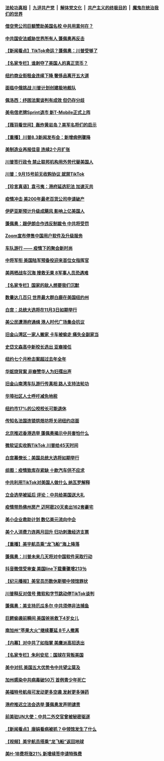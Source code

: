 ####  [法轮功真相](../../../../basic/blob/master/README.md?t=08041131) &nbsp;|&nbsp; [九评共产党](../../../../9ping.md/blob/master/README.md?t=08041131) &nbsp;|&nbsp; [解体党文化](../../../../jtdwh.md/blob/master/README.md?t=08041131)  &nbsp;|&nbsp; [共产主义的终极目的](../../../../gczydzjmd.md/blob/master/README.md?t=08041131) &nbsp;|&nbsp; [魔鬼在统治我们的世界](../../../../mgztzwmdsj.md/blob/master/README.md?t=08041131) 

#### [借空壳公司巨额赞助美国名校 中共用意何在？](../pages/nsc412/n12304472.md?t=08041131) 

#### [中共国安法威胁世界所有人 蓬佩奥再反击](../pages/nsc412/n12304496.md?t=08041131) 

#### [【新闻看点】TikTok命运？蓬佩奥：川普受够了](../pages/nsc412/n12304143.md?t=08041131) 

#### [【名家专栏】谁剥夺了美国人的真正货币？](../pages/nsc412/n12303554.md?t=08041131) 

#### [纽约商业街租金连续下降 奢侈品离开五大道](../pages/nsc412/n12304424.md?t=08041131) 

#### [面临中俄挑战 川普计划创建极地舰队](../pages/nsc412/n12304461.md?t=08041131) 

#### [佩洛西：纾困法案谈判有成效 但仍存分歧](../pages/nsc412/n12304458.md?t=08041131) 

#### [美电信老牌Sprint退市 新T-Mobile正式上阵](../pages/nsc412/n12304247.md?t=08041131) 

#### [【薇羽看世间】轰炸黄岩岛？美军名将们的启示](../pages/nsc412/n12302202.md?t=08041131) 

#### [【重播】川普8.3新闻发布会：新增病例骤降](../pages/nsc412/n12303762.md?t=08041131) 

#### [美制造业再报佳音 连续2个月扩张](../pages/nsc412/n12304051.md?t=08041131) 

#### [川普签行政令 禁止联邦机构用外劳代替美国人](../pages/nsc412/n12304190.md?t=08041131) 

#### [川普：9月15号前无收购协议 就禁TikTok](../pages/nsc412/n12304207.md?t=08041131) 

#### [【珍言真语】袁弓夷：港府延选犯法 加速灭共](../pages/nsc412/n12302076.md?t=08041131) 

#### [疫情冲击 美200年最老百货公司申请破产](../pages/nsc412/n12303918.md?t=08041131) 

#### [伊萨亚斯预计升级成飓风 影响上亿美国人](../pages/nsc412/n12303930.md?t=08041131) 

#### [蓬佩奥：跟伊朗合作违反制裁令 中共将受罚](../pages/nsc412/n12303947.md?t=08041131) 

#### [Zoom宣布停售中国用户软件及升级服务](../pages/nsc412/n12303600.md?t=08041131) 

#### [车队游行 —— 疫情下的聚会新时尚](../pages/nsc412/n12302169.md?t=08041131) 

#### [中将军衔 美国陆军预备役迎来首位女指挥官](../pages/nsc412/n12302543.md?t=08041131) 

#### [美两栖战车沉海 搜救无果 8军事人员恐遇难](../pages/nsc412/n12303292.md?t=08041131) 

#### [【名家专栏】国家的敌人想要我们沉默](../pages/nsc412/n12298835.md?t=08041131) 

#### [数量达几百只 世界最大群白鹿在美国纽约州](../pages/nsc412/n12302639.md?t=08041131) 

#### [白宫：总统大选将在11月3日如期举行](../pages/nsc412/n12302944.md?t=08041131) 

#### [美公民遭港府通缉 港人时代广场集会抗议](../pages/nsc412/n12302427.md?t=08041131) 

#### [旧金山湾区一家人搬家 卡车被偷走 痛失全副家当](../pages/nsc412/n12302554.md?t=08041131) 

#### [史岱文森高中新校长选出  亚裔接任](../pages/nsc412/n12302410.md?t=08041131) 

#### [纽约七个月枪击案超过去年全年](../pages/nsc412/n12302365.md?t=08041131) 

#### [华妪烧背案 非裔赞华人为妇孺出声](../pages/nsc412/n12302413.md?t=08041131) 

#### [旧金山南湾车队游行传真相  路人支持法轮功](../pages/nsc412/n12302508.md?t=08041131) 

#### [华埠社区人士呼吁减免地税](../pages/nsc412/n12302361.md?t=08041131) 

#### [纽约市17%的公校校长可能退休](../pages/nsc412/n12302251.md?t=08041131) 

#### [传知名法国连锁烘焙坊将关闭纽约店面](../pages/nsc412/n12302244.md?t=08041131) 

#### [北京推迟香港选举 蓬佩奥揭示中共害怕什么](../pages/nsc412/n12301924.md?t=08041131) 

#### [微软证实收购TikTok 川普给45天时间](../pages/nsc412/n12302090.md?t=08041131) 

#### [白宫幕僚长：美国总统大选将如期举行](../pages/nsc412/n12301874.md?t=08041131) 

#### [组图：疫情致库存紧缺 十款汽车供不应求](../pages/nsc412/n12293740.md?t=08041131) 

#### [中共利用TikTok对美国人做什么 纳瓦罗解释](../pages/nsc412/n12301755.md?t=08041131) 

#### [立会选举被延后 评论：中共给美国送大礼](../pages/nsc412/n12301820.md?t=08041131) 

#### [疫情带热佛州房产 迈阿密20天卖出162套豪宅](../pages/nsc412/n12301640.md?t=08041131) 

#### [美小企业救助计划 数亿美元流向中企](../pages/nsc412/n12301770.md?t=08041131) 

#### [美个人消费力连两月回升 归功刺激经济支票](../pages/nsc412/n12301413.md?t=08041131) 

#### [【重播】美宇航员乘“龙飞船”海上降落](../pages/nsc412/n12300197.md?t=08041131) 

#### [蓬佩奥：川普未来几天将对中国软件采取行动](../pages/nsc412/n12301427.md?t=08041131) 

#### [抖音微信受审查 美国line下载量骤增213％](../pages/nsc412/n12301219.md?t=08041131) 

#### [【纪元播报】美官员历数休斯顿中领馆罪状](../pages/nsc412/n12299835.md?t=08041131) 

#### [川普释反对信号 微软和字节跳动停TikTok谈判](../pages/nsc412/n12301273.md?t=08041131) 

#### [蓬佩奥：美支持厄瓜多尔 中共须停非法捕鱼](../pages/nsc412/n12301249.md?t=08041131) 

#### [巨鳄偷袭前瞬间 美国爸爸救下4岁女儿](../pages/nsc412/n12301266.md?t=08041131) 

#### [南加州“苹果大火”继续蔓延 8千人撤离](../pages/nsc412/n12301130.md?t=08041131) 

#### [【内幕】对中共了如指掌 美鹰派高招迭出](../pages/nsc412/n12300366.md?t=08041131) 

#### [【名家专栏】朱利安尼：国球在背叛美国](../pages/nsc412/n12300458.md?t=08041131) 

#### [美中对抗 美国五大优势令中共望尘莫及](../pages/nsc412/n12237856.md?t=08041131) 

#### [加州感染中共病毒破50万 首例青少年死亡](../pages/nsc412/n12300742.md?t=08041131) 

#### [美福特号航母可发动更多空袭 发射更多弹药](../pages/nsc412/n12298803.md?t=08041131) 

#### [港府推迟立法会选举 蓬佩奥发声明谴责](../pages/nsc412/n12300500.md?t=08041131) 

#### [前美驻UN大使：中共二外交官曾被秘密驱逐](../pages/nsc412/n12300283.md?t=08041131) 

#### [【新闻看点】唐娟看病被抓？中领馆发生了什么](../pages/nsc412/n12300107.md?t=08041131) 

#### [【视频】美宇航员搭乘“龙飞船”返回地球](../pages/nsc412/n12300190.md?t=08041131) 

#### [美H-1B费将涨21% 新增续签申请特殊费](../pages/nsc412/n12300142.md?t=08041131) 

